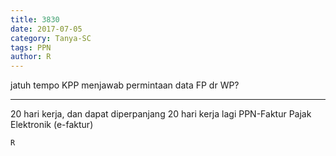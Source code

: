 ```yaml
---
title: 3830
date: 2017-07-05
category: Tanya-SC
tags: PPN
author: R
---
```


jatuh tempo KPP menjawab permintaan data FP dr WP?

---

20 hari kerja, dan dapat diperpanjang 20 hari kerja lagi PPN-Faktur Pajak Elektronik (e-faktur)

`R`
